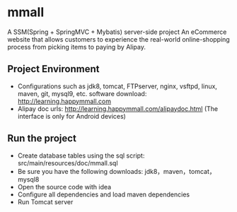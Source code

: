 # mmall
A SSM(Spring + SpringMVC + Mybatis) server-side project
An eCommerce website that allows customers to experience the real-world online-shopping process from picking items to paying by Alipay.

## Project Environment
* Configurations such as jdk8, tomcat, FTPserver, nginx, vsftpd, linux, maven, git, mysql9, etc. software download: http://learning.happymmall.com
* Alipay doc urls: http://learning.happymmall.com/alipaydoc.html (The interface is only for Android devices)


## Run the project
* Create database tables using the sql script: src/main/resources/doc/mmall.sql
* Be sure you have the following downloads: jdk8，maven，tomcat，mysql8
* Open the source code with idea
* Configure all dependencies and load maven dependencies
* Run Tomcat server

